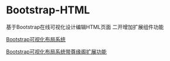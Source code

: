 # Bootstrap-HTML
基于Bootstrap在线可视化设计编辑HTML页面 二开增加扩展组件功能

[Bootstrap可视化布局系统]([http://www.baidu.com/](https://zunyuange.github.io/Bootstrap-HTML/))

[Bootstrap可视化布局系统带尊缘阁扩展功能]([http://www.baidu.com/](https://zunyuange.github.io/Bootstrap-HTML/zyg.html))

